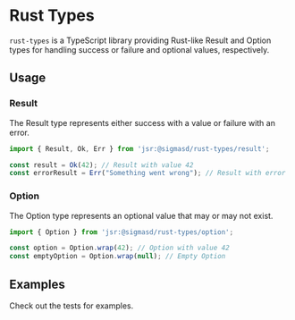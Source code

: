 # Rust Types

`rust-types` is a TypeScript library providing Rust-like Result and Option types for handling success or failure and optional values, respectively.

## Usage

### Result

The Result type represents either success with a value or failure with an error.

```typescript
import { Result, Ok, Err } from 'jsr:@sigmasd/rust-types/result';

const result = Ok(42); // Result with value 42
const errorResult = Err("Something went wrong"); // Result with error
```

### Option

The Option type represents an optional value that may or may not exist.

```typescript
import { Option } from 'jsr:@sigmasd/rust-types/option';

const option = Option.wrap(42); // Option with value 42
const emptyOption = Option.wrap(null); // Empty Option
```

## Examples

Check out the tests for examples.

